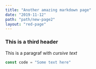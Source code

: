 ```yaml
---
title: "Another amazing markdown page"
date: "2019-11-12"
path: "path/new-page2"
layout: "red-page"
---
```


### This is a third header

This is a paragraf with _cursive text_

```javascript
const code = "Some text here"
```
